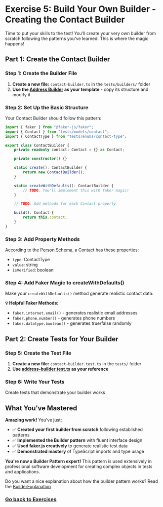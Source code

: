 # Exercise 5: Build Your Own Builder - Creating the Contact Builder

Time to put your skills to the test! You'll create your very own builder from scratch following the patterns you've learned. This is where the magic happens!

## Part 1: Create the Contact Builder

### Step 1: Create the Builder File
1. **Create a new file:** `contact-builder.ts` in the `tests/builders/` folder
2. **Use the [Address Builder](../tests/builders/address-builder.ts) as your template** - copy its structure and modify it

### Step 2: Set Up the Basic Structure
Your Contact Builder should follow this pattern:

```typescript
import { faker } from "@faker-js/faker";
import { Contact } from "tests/models/contact";
import { ContactType } from "tests/enums/contact-type";

export class ContactBuilder {
    private readonly contact: Contact = {} as Contact;

    private constructor() {}

    static create(): ContactBuilder {
        return new ContactBuilder();
    }

    static createWithDefaults(): ContactBuilder {
        // TODO: You'll implement this with faker magic!
    }

    // TODO: Add methods for each Contact property

    build(): Contact {
        return this.contact;
    }
}
```

### Step 3: Add Property Methods
According to the [Person Schema](./PERSON_SCHEMA.md), a Contact has these properties:
- `type`: ContactType
- `value`: string
- `isVerified`: boolean

### Step 4: Add Faker Magic to createWithDefaults()
Make your `createWithDefaults()` method generate realistic contact data:

**💡 Helpful Faker Methods:**
- `faker.internet.email()` - generates realistic email addresses
- `faker.phone.number()` - generates phone numbers
- `faker.datatype.boolean()` - generates true/false randomly

## Part 2: Create Tests for Your Builder

### Step 5: Create the Test File
1. **Create a new file:** `contact-builder.test.ts` in the `tests/` folder
2. **Use [address-builder.test.ts](../tests/address-builder.test.ts) as your reference**

### Step 6: Write Your Tests
Create tests that demonstrate your builder works

## What You've Mastered
**Amazing work!** You've just:
- ✅ **Created your first builder from scratch** following established patterns
- ✅ **Implemented the Builder pattern** with fluent interface design
- ✅ **Used faker.js creatively** to generate realistic test data
- ✅ **Demonstrated mastery** of TypeScript imports and type usage

**You're now a Builder Pattern expert!** This pattern is used extensively in professional software development for creating complex objects in tests and applications.

Do you want a nice explanation about how the builder pattern works?
Read the [BuilderExplanation](../docs/BUILDER_EXPLANATION.md)

### [Go back to Exercises](../README.md#exercises)